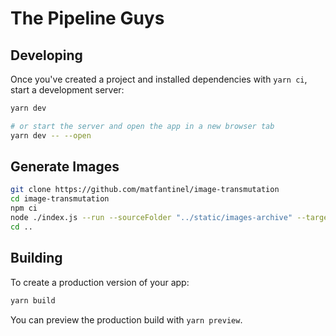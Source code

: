 # The Pipeline Guys

## Developing

Once you've created a project and installed dependencies with `yarn ci`, start a development server:

```bash
yarn dev

# or start the server and open the app in a new browser tab
yarn dev -- --open
```

## Generate Images

```bash
git clone https://github.com/matfantinel/image-transmutation
cd image-transmutation
npm ci
node ./index.js --run --sourceFolder "../static/images-archive" --targetFolder "../static/images" --inputFormats "jpg" --inputFormats "jpeg" --inputFormats "png" --outputFormats "webp" --outputFormats "avif" --outputFormats "png"
cd ..
```

## Building

To create a production version of your app:

```bash
yarn build
```

You can preview the production build with `yarn preview`.
